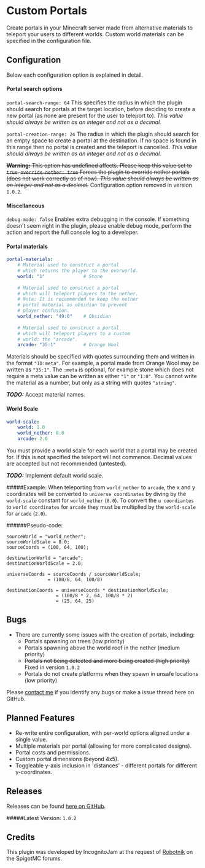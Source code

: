 # Custom Portals
Create portals in your Minecraft server made from alternative materials to teleport your users to different worlds. Custom world materials can be specified in the configuration file.

## Configuration
Below each configuration option is explained in detail.

#### Portal search options
`portal-search-range: 64` This specifies the radius in which the plugin should search for portals at the target location, before deciding to create a new portal (as none are present for the user to teleport to). *This value should always be written as an integer and not as a decimal.*

`portal-creation-range: 24` The radius in which the plugin should search for an empty space to create a portal at the destination. If no space is found in this range then no portal is created and the teleport is cancelled. *This value should always be written as an integer and not as a decimal.*

~~**Warning:** This option has undefined affects. Please keep this value set to `true`.
`override-nether: true` Forces the plugin to override nether portals (does not work correctly as of now). *This value should always be written as an integer and not as a decimal.*~~
Configuration option removed in version `1.0.2`.

#### Miscellaneous
`debug-mode: false` Enables extra debugging in the console. If something doesn't seem right in the plugin, please enable debug mode, perform the action and report the full console log to a developer.

#### Portal materials

```yaml
portal-materials:
    # Material used to construct a portal 
    # which returns the player to the overworld.
    world: "1"              # Stone
    
    # Material used to construct a portal
    # which will teleport players to the nether.
    # Note: It is recommended to keep the nether
    # portal material as obsidian to prevent
    # player confusion.
    world_nether: "49:0"    # Obsidian
    
    # Material used to construct a portal
    # which will teleport players to a custom
    # world: the "arcade".
    arcade: "35:1"          # Orange Wool
```

Materials should be specified with quotes surrounding them and written in the format `"ID:meta"`. For example, a portal made from Orange Wool may be written as `"35:1"`. The `:meta` is optional, for example stone which does not require a meta value can be written as either `"1"` or `"1:0"`. You cannot write the material as a number, but only as a string with quotes `"string"`. 

***TODO:*** Accept material names.

#### World Scale
```yaml
world-scale:
    world: 1.0
    world_nether: 8.0
    arcade: 2.0
```

You must provide a world scale for each world that a portal may be created for. If this is not specified the teleport will not commence. Decimal values are accepted but not recommended (untested).

***TODO:*** Implement default world scale.

#####Example:
When teleporting from `world_nether` to `arcade`, the x and y coordinates will be converted to `universe coordinates` by diving by the `world-scale` constant for `world_nether` (`8.0`). To convert the `u coordiantes` to `world coordinates` for `arcade` they must be multiplied by the `world-scale` for `arcade` (`2.0`).

######Pseudo-code:
```
sourceWorld = "world_nether";
sourceWorldScale = 8.0;
sourceCoords = (100, 64, 100);

destinationWorld = "arcade";
destinationWorldScale = 2.0;

universeCoords = sourceCoords / sourceWorldScale;
               = (100/8, 64, 100/8)

destinationCoords = universeCoords * destinationWorldScale;
                  = (100/8 * 2, 64, 100/8 * 2)
                  = (25, 64, 25)
```

## Bugs
* There are currently some issues with the creation of portals, including:
    * Portals spawning on trees (low priority)
    * Portals spawning above the world roof in the nether (medium priority)
    * ~~Portals not being detected and more being created (high priority)~~ Fixed in version `1.0.2`
    * Portals do not create platforms when they spawn in unsafe locations (low priority)

Please [contact me](mail_to:cameron.jamco@gmail.com) if you identify any bugs or make a issue thread here on GitHub.

## Planned Features
* Re-write entire configuration, with per-world options aligned under a single value.
* Multiple materials per portal (allowing for more complicated designs).
* Portal costs and permissions.
* Custom portal dimensions (beyond 4x5).
* Toggleable y-axis inclusion in 'distances' - different portals for different y-coordinates.

## Releases
Releases can be found [here on GitHub](https://github.com/IncognitoJam/CustomPortals/releases).

#####Latest Version: `1.0.2`

## Credits
This plugin was developed by IncognitoJam at the request of [Robotnik](https://www.spigotmc.org/members/robotnik.9977/) on the SpigotMC forums.
